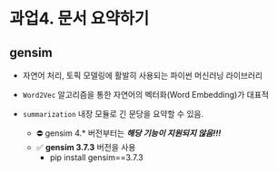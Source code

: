 # 과업4. 문서 요약하기

## gensim
* 자연어 처리, 토픽 모델링에 활발히 사용되는 파이썬 머신러닝 라이브러리

* `Word2Vec` 알고리즘을 통한 자연어의 벡터화(Word Embedding)가 대표적

* `summarization` 내장 모듈로 긴 문당을 요약할 수 있음.
    * ⛔️ gensim 4.* 버전부터는 <i>**해당 기능이 지원되지 않음!!!**</i>
    * ✅ **gensim 3.7.3** 버전을 사용
        * pip install gensim==3.7.3